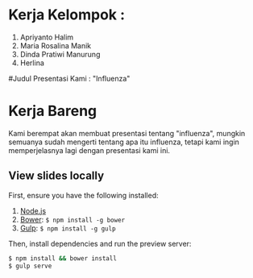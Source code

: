 # Kerja Kelompok :
 1. Apriyanto Halim
 2. Maria Rosalina Manik
 3. Dinda Pratiwi Manurung
 4. Herlina

#Judul Presentasi Kami : "Influenza"

# Kerja Bareng
Kami berempat akan membuat presentasi tentang "influenza", mungkin semuanya sudah mengerti tentang apa itu influenza, tetapi kami ingin memperjelasnya lagi dengan presentasi kami ini.

## View slides locally

First, ensure you have the following installed:

1. [Node.js](http://nodejs.org)
2. [Bower](http://bower.io): `$ npm install -g bower`
3. [Gulp](http://gulpjs.com): `$ npm install -g gulp`

Then, install dependencies and run the preview server:

```bash
$ npm install && bower install
$ gulp serve
```
